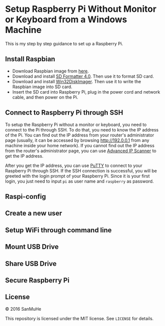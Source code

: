 # Setup Raspberry Pi Without Monitor or Keyboard from a Windows Machine
This is my step by step guidance to set up a Raspberry Pi.

## Install Raspbian

* Download Raspbian image from [here](http://www.raspberrypi.org/downloads/).
* Download and install [SD Formatter 4.0](https://www.sdcard.org/downloads/formatter_4/). Then use it to format SD card.
* Download and install [Win32DiskImager](http://sourceforge.net/projects/win32diskimager/). Then use it to write the Raspbian image into SD card.  
* Insert the SD card into Raspberry Pi, plug in the power cord and network cable, and then power on the Pi.

## Connect to Raspberry Pi through SSH

To setup the Raspberry Pi without a monitor or keyboard, you need to connect to the Pi through SSH.
To do that, you need to know the IP address of the Pi. You can find out the IP address from
your router's administrator page (usually, it can be accessed by browsing http://192.0.0.1 from any
machine inside your home network). If you cannot find out the IP address from the router's administrator page,
you can use [Advanced IP Scanner](http://www.advanced-ip-scanner.com/) to get the IP address. 


After you get the IP address, you can use [PuTTY](http://www.putty.org/) to connect to your Raspberry Pi through SSH.
If the SSH connection is successful, you will be greeted with the login prompt of your Raspberry Pi.
Since it is your first login, you just need to input `pi` as user name and `raspberry` as password.

## Raspi-config
## Create a new user
## Setup WiFi through command line
## Mount USB Drive
## Share USB Drive
## Secure Raspberry Pi
## License

&copy; 2016 SanMuHe

This repository is licensed under the MIT license. See `LICENSE` for details.